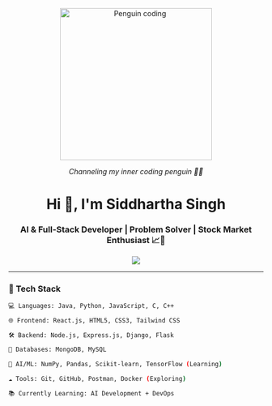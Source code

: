 <p align="center">
  <img src="https://media.giphy.com/media/CuuSHzuc0O166MRfjt/giphy.gif" width="300px" alt="Penguin coding" />
</p>

<p align="center"><em>Channeling my inner coding penguin 🐧✨</em></p>

<h1 align="center">Hi 👋, I'm Siddhartha Singh</h1>
<h3 align="center">AI & Full-Stack Developer | Problem Solver | Stock Market Enthusiast 📈💼</h3>

<p align="center">
  <img src="https://readme-typing-svg.herokuapp.com?center=true&vCenter=true&width=500&lines=AI+Developer+in+training...;Full-Stack+MERN+Developer;LeetCode+Daily+Streaker;Flask+%26+Django+Backend+Dev;KL+Rahul+and+Ronaldo+are+GOATs;Investor+in+the+Making+📊" />
</p>

---

### 🚀 Tech Stack

```bash
💻 Languages: Java, Python, JavaScript, C, C++

🌐 Frontend: React.js, HTML5, CSS3, Tailwind CSS

🛠️ Backend: Node.js, Express.js, Django, Flask

🧱 Databases: MongoDB, MySQL

🧠 AI/ML: NumPy, Pandas, Scikit-learn, TensorFlow (Learning)

☁️ Tools: Git, GitHub, Postman, Docker (Exploring)

📚 Currently Learning: AI Development + DevOps
